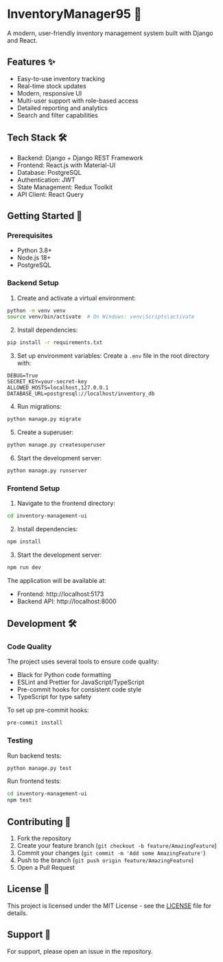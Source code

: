 # InventoryManager95 🏢

A modern, user-friendly inventory management system built with Django and React.

## Features ✨

- Easy-to-use inventory tracking
- Real-time stock updates
- Modern, responsive UI
- Multi-user support with role-based access
- Detailed reporting and analytics
- Search and filter capabilities

## Tech Stack 🛠

- Backend: Django + Django REST Framework
- Frontend: React.js with Material-UI
- Database: PostgreSQL
- Authentication: JWT
- State Management: Redux Toolkit
- API Client: React Query

## Getting Started 🚀

### Prerequisites

- Python 3.8+
- Node.js 18+
- PostgreSQL

### Backend Setup

1. Create and activate a virtual environment:
```bash
python -m venv venv
source venv/bin/activate  # On Windows: venv\Scripts\activate
```

2. Install dependencies:
```bash
pip install -r requirements.txt
```

3. Set up environment variables:
Create a `.env` file in the root directory with:
```
DEBUG=True
SECRET_KEY=your-secret-key
ALLOWED_HOSTS=localhost,127.0.0.1
DATABASE_URL=postgresql://localhost/inventory_db
```

4. Run migrations:
```bash
python manage.py migrate
```

5. Create a superuser:
```bash
python manage.py createsuperuser
```

6. Start the development server:
```bash
python manage.py runserver
```

### Frontend Setup

1. Navigate to the frontend directory:
```bash
cd inventory-management-ui
```

2. Install dependencies:
```bash
npm install
```

3. Start the development server:
```bash
npm run dev
```

The application will be available at:
- Frontend: http://localhost:5173
- Backend API: http://localhost:8000

## Development 🛠

### Code Quality

The project uses several tools to ensure code quality:

- Black for Python code formatting
- ESLint and Prettier for JavaScript/TypeScript
- Pre-commit hooks for consistent code style
- TypeScript for type safety

To set up pre-commit hooks:
```bash
pre-commit install
```

### Testing

Run backend tests:
```bash
python manage.py test
```

Run frontend tests:
```bash
cd inventory-management-ui
npm test
```

## Contributing 🤝

1. Fork the repository
2. Create your feature branch (`git checkout -b feature/AmazingFeature`)
3. Commit your changes (`git commit -m 'Add some AmazingFeature'`)
4. Push to the branch (`git push origin feature/AmazingFeature`)
5. Open a Pull Request

## License 📝

This project is licensed under the MIT License - see the [LICENSE](LICENSE) file for details.

## Support 💬

For support, please open an issue in the repository.